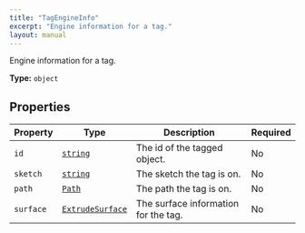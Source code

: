 ```yaml
---
title: "TagEngineInfo"
excerpt: "Engine information for a tag."
layout: manual
---
```


Engine information for a tag.

**Type:** `object`





## Properties

| Property | Type | Description | Required |
|----------|------|-------------|----------|
| `id` |[`string`](/docs/kcl/types/string)| The id of the tagged object. | No |
| `sketch` |[`string`](/docs/kcl/types/string)| The sketch the tag is on. | No |
| `path` |[`Path`](/docs/kcl/types/Path)| The path the tag is on. | No |
| `surface` |[`ExtrudeSurface`](/docs/kcl/types/ExtrudeSurface)| The surface information for the tag. | No |


